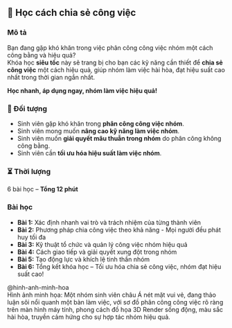 ## 📌 Học cách chia sẻ công việc

### Mô tả  
Bạn đang gặp khó khăn trong việc phân công công việc nhóm một cách công bằng và hiệu quả?  
Khóa học **siêu tốc** này sẽ trang bị cho bạn các kỹ năng cần thiết để **chia sẻ công việc** một cách hiệu quả, giúp nhóm làm việc hài hòa, đạt hiệu suất cao nhất trong thời gian ngắn nhất.  

**Học nhanh, áp dụng ngay, nhóm làm việc hiệu quả!**  

### 🎯 Đối tượng  
- Sinh viên gặp khó khăn trong **phân công công việc nhóm**.  
- Sinh viên mong muốn **nâng cao kỹ năng làm việc nhóm**.  
- Sinh viên muốn **giải quyết mâu thuẫn trong nhóm** do phân công không công bằng.  
- Sinh viên cần **tối ưu hóa hiệu suất làm việc nhóm**.  

### ⏳ Thời lượng  
6 bài học – **Tổng 12 phút**  

### Bài học  
- **Bài 1:** Xác định nhanh vai trò và trách nhiệm của từng thành viên  
- **Bài 2:** Phương pháp chia công việc theo khả năng - Mọi người đều phát huy tối đa  
- **Bài 3:** Kỹ thuật tổ chức và quản lý công việc nhóm hiệu quả  
- **Bài 4:** Cách giao tiếp và giải quyết xung đột trong nhóm  
- **Bài 5:** Tạo động lực và khích lệ tinh thần nhóm  
- **Bài 6:** Tổng kết khóa học – Tối ưu hóa chia sẻ công việc, nhóm đạt hiệu suất cao!  

@hinh-anh-minh-hoa  
Hình ảnh minh họa: Một nhóm sinh viên châu Á nét mặt vui vẻ, đang thảo luận sôi nổi quanh một bàn làm việc, với sơ đồ phân công công việc rõ ràng trên màn hình máy tính, phong cách đồ họa 3D Render sống động, màu sắc hài hòa, truyền cảm hứng cho sự hợp tác nhóm hiệu quả.